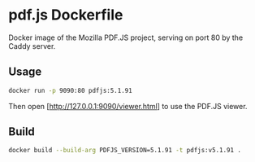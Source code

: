 # pdf.js Dockerfile

Docker image of the Mozilla PDF.JS project, serving on port 80 by the Caddy
server.

## Usage

```sh
docker run -p 9090:80 pdfjs:5.1.91
```

Then open [http://127.0.0.1:9090/viewer.html] to use the PDF.JS viewer.

## Build

```sh
docker build --build-arg PDFJS_VERSION=5.1.91 -t pdfjs:v5.1.91 .
```

